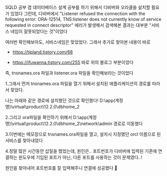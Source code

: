 SQLD 공부 겸 데이터베이스 설계 공부를 하기 위해서 디비버와 오라클을 설치할 필요가 있었다
그런데, 디비버에서 "Listener refused the connection with the following error: ORA-12514, TNS:listener does not currently know of service requested in connect descriptor"
에러가 발생해서 검색해본 결과는 대부분 "서비스 네임이 잘못되었다는 것"이었다

여러번 확인해보아도, 서비스네임은 맞았었다. 그래서 추가로 찾아본 내용이 바로

- https://tipland.tistory.com/68

- https://ifuwanna.tistory.com/255
바로 위의 블로그 부분이었다

즉, tnsnames.ora 파일과 listener.ora 파일을 확인해보라는 것이었다

1.그래서 먼저 tnsnames.ora 파일을 열기 위해서
설치된 애플리케이션의 경로를 따라서 찾았다.

나는 아래와 같은 경로에 설치했던 것으로 확인했다!
D:\app\(계정명)\virtual\product\12.2.0\dbhome_2

2.그리고 ora파일을 확인하기 위해서
D:\app\(계정명)\virtual\product\12.2.0\dbhome_2\network\admin 경로로 이동했다

3.이번에는 메모장으로 tnsnames.ora파일을 열고, 설치시 지정했던 orcl 이름으로 된 서비스를 찿아내었다

4.정말 많은 시간동안 삽질을 했었는데, 원인은.. 포트번호가 디비버에 입력된 기존에 연결하는 윈도우에 기입된 포트가 아닌, 다른 포트를 사용하는 것이 문제였다..!

원인을 찾아내어 포트번호를 잘 입력해주니 연결에 성공했다 🙂
